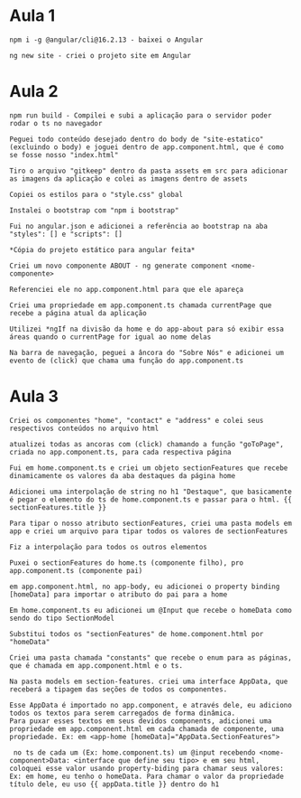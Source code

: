 # Aula 1

    npm i -g @angular/cli@16.2.13 - baixei o Angular

    ng new site - criei o projeto site em Angular

# Aula 2

    npm run build - Compilei e subi a aplicação para o servidor poder rodar o ts no navegador

    Peguei todo conteúdo desejado dentro do body de "site-estatico" (excluindo o body) e joguei dentro de app.component.html, que é como se fosse nosso "index.html"

    Tiro o arquivo "gitkeep" dentro da pasta assets em src para adicionar as imagens da aplicação e colei as imagens dentro de assets

    Copiei os estilos para o "style.css" global

    Instalei o bootstrap com "npm i bootstrap"

    Fui no angular.json e adicionei a referência ao bootstrap na aba "styles": [] e "scripts": []

    *Cópia do projeto estático para angular feita*

    Criei um novo componente ABOUT - ng generate component <nome-componente>

    Referenciei ele no app.component.html para que ele apareça

    Criei uma propriedade em app.component.ts chamada currentPage que recebe a página atual da aplicação

    Utilizei *ngIf na divisão da home e do app-about para só exibir essa áreas quando o currentPage for igual ao nome delas

    Na barra de navegação, peguei a âncora do "Sobre Nós" e adicionei um evento de (click) que chama uma função do app.component.ts

# Aula 3

    Criei os componentes "home", "contact" e "address" e colei seus respectivos conteúdos no arquivo html

    atualizei todas as ancoras com (click) chamando a função "goToPage", criada no app.component.ts, para cada respectiva página

    Fui em home.component.ts e criei um objeto sectionFeatures que recebe dinamicamente os valores da aba destaques da página home

    Adicionei uma interpolação de string no h1 "Destaque", que basicamente é pegar o elemento do ts de home.component.ts e passar para o html. {{ sectionFeatures.title }}

    Para tipar o nosso atributo sectionFeatures, criei uma pasta models em app e criei um arquivo para tipar todos os valores de sectionFeatures

    Fiz a interpolação para todos os outros elementos

    Puxei o sectionFeatures do home.ts (componente filho), pro app.component.ts (componente pai)

    em app.component.html, no app-body, eu adicionei o property binding [homeData] para importar o atributo do pai para a home

    Em home.component.ts eu adicionei um @Input que recebe o homeData como sendo do tipo SectionModel

    Substitui todos os "sectionFeatures" de home.component.html por "homeData"

    Criei uma pasta chamada "constants" que recebe o enum para as páginas, que é chamada em app.component.html e o ts.

    Na pasta models em section-features. criei uma interface AppData, que receberá a tipagem das seções de todos os componentes.

    Esse AppData é importado no app.component, e através dele, eu adiciono todos os textos para serem carregados de forma dinâmica.
    Para puxar esses textos em seus devidos components, adicionei uma propriedade em app.component.html em cada chamada de componente, uma propriedade. Ex: em <app-home [homeData]="AppData.SectionFeatures">
    
     no ts de cada um (Ex: home.component.ts) um @input recebendo <nome-component>Data: <interface que define seu tipo> e em seu html, coloquei esse valor usando property-biding para chamar seus valores: Ex: em home, eu tenho o homeData. Para chamar o valor da propriedade título dele, eu uso {{ appData.title }} dentro do h1